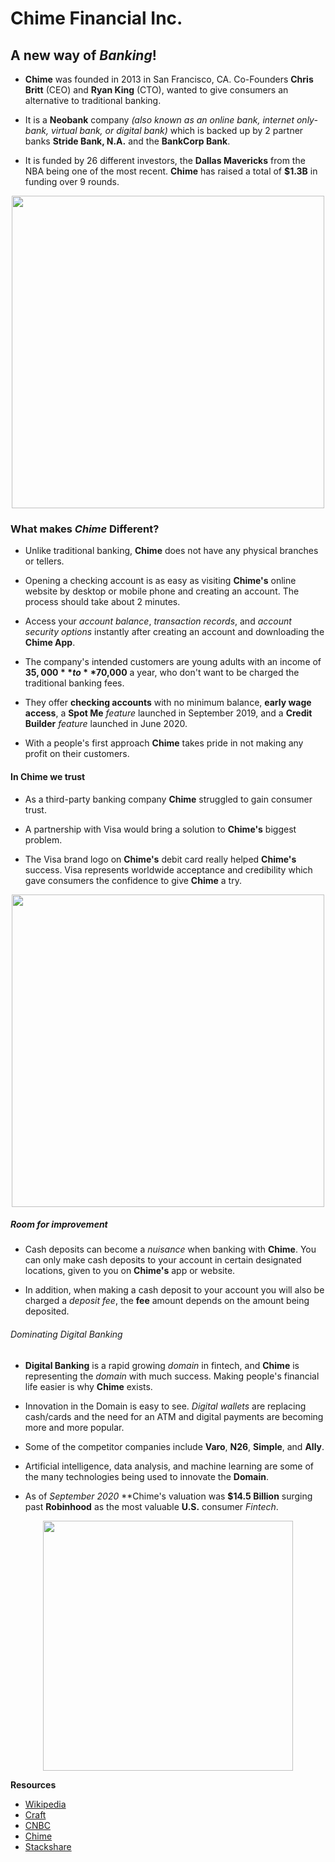 # Chime Financial Inc.

## A new way of *Banking*!

* **Chime** was founded in 2013 in San Francisco, CA. Co-Founders **Chris Britt** (CEO) and **Ryan King** (CTO), wanted to give consumers an alternative to traditional banking.

* It is a **Neobank** company *(also known as an online bank, internet only-bank, virtual bank, or digital bank)* which is backed up by 2 partner banks **Stride Bank, N.A.** and the **BankCorp Bank**.
  
* It is funded by 26 different investors, the **Dallas Mavericks** from the NBA being one of the most recent. **Chime** has raised a total of **$1.3B** in funding over 9 rounds.

<p align="center">
<img src="https://user-images.githubusercontent.com/81205562/115100768-b83a4480-9ef3-11eb-88f3-138fccf25422.png" width="500"> 
 
### What makes *Chime* Different?

* Unlike traditional banking, **Chime** does not have any physical branches or tellers.

* Opening a checking account is as easy as visiting **Chime's** online website by desktop or mobile phone and creating an account. The process should take about 2 minutes.

* Access your *account balance*, *transaction records*, and *account security options* instantly after creating an account and downloading the **Chime App**.

* The company's intended customers are young adults with an income of **$35,000** to **$70,000** a year, who don't want to be charged the traditional banking fees.

* They offer **checking accounts** with no minimum balance, **early wage access**, a **Spot Me** *feature* launched in September 2019, and a **Credit Builder** *feature* launched in June 2020.

* With a people's first approach **Chime** takes pride in not making any profit on their customers.

#### In Chime we trust 

* As a third-party banking company **Chime** struggled to gain consumer trust.

* A partnership with Visa would bring a solution to **Chime's** biggest problem.

*  The Visa brand logo on **Chime's** debit card really helped **Chime's** success. Visa represents worldwide acceptance and credibility which gave consumers the confidence to give **Chime** a try.

<p align="center">
<img src="https://user-images.githubusercontent.com/81205562/115105846-53441600-9f16-11eb-9c83-300891165f6c.png" width="500"> 

 ##### Room for improvement
 
 * Cash deposits can become a *nuisance* when banking with **Chime**. You can only make cash deposits to your account in certain designated locations, given to you on **Chime's** app or website.
 
* In addition, when making a cash deposit to your account you will also be charged a *deposit fee*, the **fee** amount depends on the amount being deposited.
 
###### Dominating *Digital Banking*

* **Digital Banking** is a rapid growing *domain* in fintech, and **Chime** is representing the *domain* with much success. Making people's financial life easier is why **Chime** exists.

* Innovation in the Domain is easy to see. *Digital wallets* are replacing cash/cards and the need for an ATM and digital payments are becoming more and more popular.

* Some of the competitor companies include **Varo**, **N26**, **Simple**, and **Ally**.

* Artificial intelligence, data analysis, and machine learning are some of the many technologies being used to innovate the **Domain**.

* As of *September 2020* **Chime's valuation was **$14.5 Billion** surging past **Robinhood** as the most valuable **U.S.** consumer *Fintech*.

<p align="center">
<img src="https://user-images.githubusercontent.com/81205562/115133583-45e26680-9fbe-11eb-9d7c-54b9aa936bf7.png" width="400"> 
  
**Resources**

* [Wikipedia](https://en.wikipedia.org/wiki/Chime_(company))
* [Craft](https://craft.co/chime/metrics)
* [CNBC](https://www.cnbc.com/2020/09/18/chime-is-now-worth-14point5-billion-surging-past-robinhood-as-the-most-valuable-us-consumer-fintech-.html)
* [Chime](https://www.chime.com)
* [Stackshare](https://stackshare.io/chime/chime)
